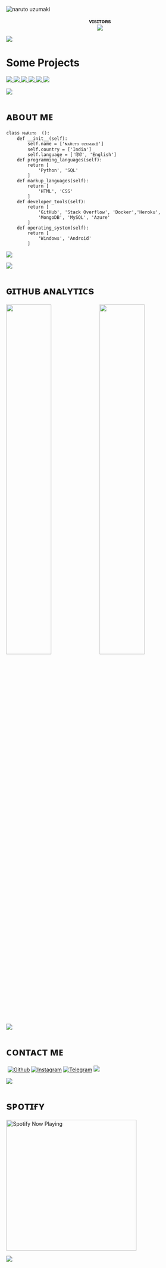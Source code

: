 
![naruto uzumaki](https://telegra.ph/file/d3e494db6595059d947cb.jpg)

<p align="center">
    <b>ᴠɪsɪᴛᴏʀs</b><br>
       <img align="middle" src="https://profile-counter.glitch.me/spryslade/count.svg" />
</p>

[<img src="https://github.com/spryslade/Slade-Git-Readme/blob/master/resources/hr.gif"/>](https://github.com/spryslade)

# Some Projects

<a href="https://phoenix-monarch.github.io/movies-clann/">
  <img src="https://github-readme-stats.vercel.app/api/pin/?username=phoenix-monarch&repo=movies-clann&cache_seconds=86400&theme=gotham">
</a>

<a href="https://github.com/phoenix-monarch/AnimeeEZ">
  <img src="https://github-readme-stats.vercel.app/api/pin/?username=phoenix-monarch&repo=AnimeeEZ&cache_seconds=86400&theme=gotham">
</a>

<a href="https://github.com/phoenix-monarch/AnimeCafeZ">
  <img src="https://github-readme-stats.vercel.app/api/pin/?username=phoenix-monarch&repo=animecafeZ&cache_seconds=86400&theme=gotham">
</a>

<a href="https://github.com/phoenix-monarch/AnimeTV">
  <img src="https://github-readme-stats.vercel.app/api/pin/?username=phoenix-monarch&repo=AnimeTV&cache_seconds=86400&theme=gotham">
</a>

<a href="https://github.com/phoenix-monarch/Anime-clan">
  <img src="https://github-readme-stats.vercel.app/api/pin/?username=phoenix-monarch&repo=Anime-clan&cache_seconds=86400&theme=gotham">
</a>

<a href="https://github.com/phoenix-monarch/music-player">
  <img src="https://github-readme-stats.vercel.app/api/pin/?username=phoenix-monarch&repo=music-player&cache_seconds=86400&theme=gotham">
</a>

[<img src="https://github.com/spryslade/Slade-Git-Readme/blob/master/resources/hr.gif"/>](https://github.com/phoenix-monarch)

<h1> <href="https://github.com/spryslade/Slade-Git-Readme/blob/master/resources/anon.webp" width="55px"> ᴀʙᴏᴜᴛ ᴍᴇ </h1>

```python3
class ɴᴀʀᴜᴛᴏ  ():
    def __init__(self):
        self.name = ['ɴᴀʀᴜᴛᴏ ᴜᴢᴜᴍᴀᴋɪ']
        self.country = ['India']
        self.language = ['हिंदी', 'English']
    def programming_languages(self):
        return [
            'Python', 'SQL'
        ]
    def markup_languages(self):
        return [
            'HTML', 'CSS'
        ]
    def developer_tools(self):
        return [
            'GitHub', 'Stack Overflow', 'Docker','Heroku',
            'MongoDB', 'MySQL', 'Azure'
        ]
    def operating_system(self):
        return [
            'Windows', 'Android'
        ]
 ```
 [<img src="https://github.com/phoenix-monarch/Slade-Git-Readme/blob/master/resources/hr.gif"/>](https://github.com/phoenix-monarch)

[<img src="https://github.com/spryslade/Slade-Git-Readme/blob/master/resources/hr.gif"/>](https://github.com/phoenix-monarch)
   
<h1> <href = "https://github.com/phoenix-monarch/slade-Git-Readme/blob/master/resources/analytics.webp" width="57px"> ɢɪᴛʜᴜʙ ᴀɴᴀʟʏᴛɪᴄs </h1>

[<img src="https://github-readme-stats.vercel.app/api?username=phoenix-monarch&count_private=true&show_icons=true&theme=chartreuse-dark&custom_title=ɴᴀʀᴜᴛᴏ%27S+Github+Stats:-&include_all_commits=true&hide_border=true&bg_color=000000" width="49%">](https://github.com/phoenix-monarch)  [<img src="https://github-readme-streak-stats.herokuapp.com/?user=phoenix-monarch&theme=chartreuse-dark&hide_border=True&bg_color=000000" width="49%">](https://github.com/phoenix-monarch)

[<img src="https://github.com/phoenix-monarch/Slade-Git-Readme/blob/master/resources/hr.gif"/>](https://github.com/phoenix-monarch)
    
<h1> <href="https://github.com/phoenix-monarch/Slade-Git-Readme/blob/master/resources/anon.webp" width="55px">  ᴄᴏɴᴛᴀᴄᴛ ᴍᴇ</h1>
    
<a href="https://open.spotify.com/user/dfrjnf1uxpkfzb2yes1mj9sqx?si=F7PO8_ALQrK5tTFp5Adskg&utm_source=copy-link"><img src="https://img.shields.io/badge/Spotify-1ED760?&style=for-the-badge&logo=spotify&logoColor=white" alt="" srcset=""></a>
[![Github](https://img.shields.io/badge/-Github-181717?style=for-the-badge&logo=Github&logoColor=white)](https://github.com/phoenix-monarch)
[![Instagram](https://img.shields.io/badge/Instagram-Maroon?style=for-the-badge&logo=instagram&logoColor=white)](https://www.instagram.com/x.e.n.o.x)
[![Telegram](https://img.shields.io/badge/Telegram-2CA5E0?style=for-the-badge&logo=telegram&logoColor=white)](https://t.me/miyuki_senpai)
</a>
  <a href="https://in.pinterest.com/naruto_uzumakiii/"><img src="https://img.shields.io/badge/Pinterest-%23E60023.svg?&style=for-the-badge&logo=Pinterest&logoColor=white" /></a>
  
[<img src="https://github.com/phoenix-monarch/Slade-Git-Readme/blob/master/resources/hr.gif"/>](https://github.com/phoenix-monarch)

<h1> <href="https://github.com/spryslade/Slade-Git-Readme/blob/master/resources/anon.webp" width="55px">  sᴘᴏᴛɪғʏ</h1>
    
<a href="https://open.spotify.com/user/dfrjnf1uxpkfzb2yes1mj9sqx?si=pVC68Dc_Sn2xtUU52YNMuw&utm_source=copy-link" target="_blank"><img src="https://now-playing-on-spotify.vercel.app/api/spotify" alt="Spotify Now Playing" width="350"/></a>
</p>

[<img src="https://github.com/spryslade/Slade-Git-Readme/blob/master/resources/hr.gif"/>](https://github.com/phoenix-monarch)





